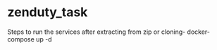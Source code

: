 # zenduty_task
Steps to run the services after extracting from zip or cloning-
  docker-compose up -d
